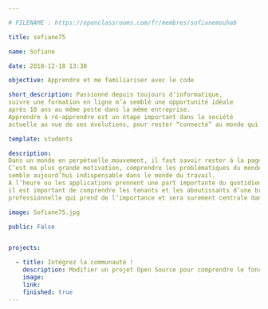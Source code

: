 ```yaml
---

# FILENAME : https://openclassrooms.com/fr/membres/sofianemouhab

title: sofiane75

name: Sofiane

date: 2018-12-18 13:30

objective: Apprendre et me familiariser avec le code

short_description: Passionné depuis toujours d’informatique, 
suivre une formation en ligne m’a semblé une opportunité idéale 
après 10 ans au même poste dans la même entreprise. 
Apprendre à ré-apprendre est un étape important dans la société 
actuelle au vue de ses évolutions, pour rester “connecté” au monde qui nous entoure

template: students

description:
Dans un monde en perpétuelle mouvement, il faut savoir rester à la page.
C’est ma plus grande motivation, comprendre les problématiques du monde numérique 
semble aujourd’hui indispensable dans le monde du travail. 
A l’heure ou les applications prennent une part importante du quotidien de chacun, 
il est important de comprendre les tenants et les aboutissants d’une branche 
professionnelle qui prend de l’importance et sera surement centrale dans un futur proche 

image: Sofiane75.jpg

public: False


projects:

  - title: Intégrez la communauté !
    description: Modifier un projet Open Source pour comprendre le fonctionnement de Git, de Github et des pull requests. 
    image: 
    link: 
    finished: true
---
```

